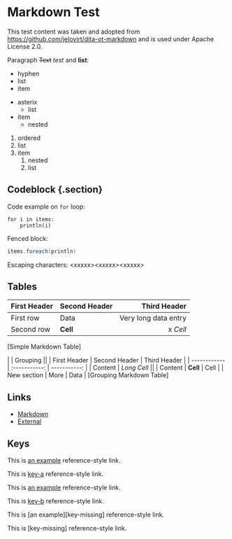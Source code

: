 # Markdown Test

This test content was taken and adopted from https://github.com/jelovirt/dita-ot-markdown and
is used under Apache License 2.0.

Paragraph ~~Text~~ *test* and **list**:

-   hyphen
-   list
-   item


*   asterix
    *   list
*   item
    *   nested

1.  ordered
1.  list
1.  item
    1.  nested
    1.  list

## Codeblock {.section}

Code example on `for` loop:

    for i in items:
        println(i)

Fenced block:

```{.scala #foreach-example}
items.foreach(println)
```

Escaping characters:
\<xxxxx>_\<xxxxx>_\<xxxxx>

Tables
------

| First Header | Second Header | Third Header |
| :--- | :--- | -------------------------------: |
| First row    |      Data     | Very long data entry |
| Second row         |    **Cell**   |    x      *Cell* |
[Simple Markdown Table]

|              | Grouping                    ||
| First Header | Second Header | Third Header |
| ------------ | :-----------: | -----------: |
| Content      | *Long Cell*                 ||
| Content      | **Cell**      | Cell         |
| New section  | More          | Data         |
[Grouping Markdown Table]

Links
-----

*   [Markdown](md_markdown.md)
*   [External](http://www.example.com/test.html)

Keys
----

This is [an example][key-a] reference-style link.

This is [key-a] reference-style link.

This is [an example][key-b] reference-style link.

This is [key-b] reference-style link.

This is [an example][key-missing] reference-style link.

This is [key-missing] reference-style link.

[key-a]: md_markdown.md
[key-b]: md_markdown.md "Markdown"